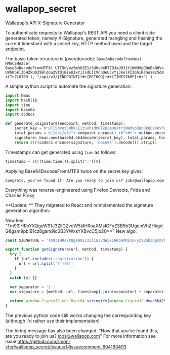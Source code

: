# wallapop_secret
Wallapop's API X-Signature Generator

To authenticate requests to Wallapop's REST API you need a client-side generated token, namely X-Signature, generated mangling and hashing the current timestamt with a secret key, HTTP method used and the target endpoint.

The basic token structure is (pseudocode):
`Base64DecodeFromHex( HMACSHA256( Base64DecodeFromUTF8('UTI5dVozSmhkSE1zSUhsdmRTZDJaU0JtYjNWdVpDQnBkQ0VnUVhKbElIbHZkU0J5WldGa2VTQjBieUJxYjJsdUlIVnpQeUJxYjJKelFIZGhiR3hoY0c5d0xtTnZiUT09'), "/api/v3/{ENDPOINT}+#+{METHOD}+#+{TIMESTAMP}+#+") )`

A simple python script to automate the signature generation:
```python
import hmac
import hashlib
import time
import base64
import codecs

def generate_xsignature(endpoint, method, timestamp):
    secret_key = b"UTI5dVozSmhkSE1zSUhsdmRTZDJaU0JtYjNWdVpDQnBkQ0VnUVhKbElIbHZkU0J5WldGa2VTQjBieUJxYjJsdUlIVnpQeUJxYjJKelFIZGhiR3hoY0c5d0xtTnZiUT09"
    total_params = b"/api/v3/"+ endpoint.encode() +b"+#+"+ method.encode() +b"+#+" + timestamp.encode() + b"+#+"
    signature= hmac.new(base64.b64decode(secret_key), total_params, hashlib.sha256).digest()
    return str(codecs.encode(signature, 'base64').decode()).strip()
```

Timestamps can get generated using `time` as follows:
```python
timestamp = str(time.time()).split(".")[0]
```

Applying Base64DecodeFromUTF8 twice on the secret key gives:
```
Congrats, you've found it! Are you ready to join us? jobs@wallapop.com
```

Everything was reverse-engineered using Firefox Devtools, Frida and Charles Proxy

**Update: ** They migrated to React and reimplemented the signature generation algorithm:

New key: "Tm93IHRoYXQgeW91J3ZlIGZvdW5kIHRoaXMsIGFyZSB5b3UgcmVhZHkgdG8gam9pbiB1cz8gam9ic0B3YWxsYXBvcC5jb20=="
New algo:
```js
const SIGNATURE = 'Tm93IHRoYXQgeW91J3ZlIGZvdW5kIHRoaXMsIGFyZSB5b3UgcmVhZHkgdG8gam9pbiB1cz8gam9ic0B3YWxsYXBvcC5jb20==';

export function getSignature(url, method, timestamp) {
  try {
    if (url.includes('registration')) {
      url = url.split('?')[0];
    }
  }
  catch (e) {}
  
  var separator = '|';
  var signature = [method, url, timestamp].join(separator) + separator;

  return window.CryptoJS.enc.Base64.stringify(window.CryptoJS.HmacSHA256(signature, SIGNATURE));
}
```
The previous python code still works changing the corresponding key (although I'd rather use their implementation)

The hiring message has also been changed: "Now that you've found this, are you ready to join us? jobs@wallapop.com"
For more information see issue https://github.com/rmon-vfer/wallapop_secret/issues/1#issuecomment-694163493
